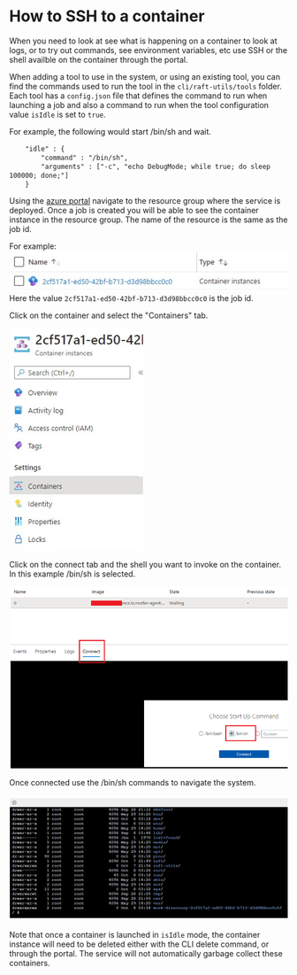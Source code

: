 # How to SSH to a container

When you need to look at see what is happening on a container to look at logs,
or to try out commands, see environment variables, etc use SSH or the shell availble 
on the container through the portal.

When adding a tool to use in the system, or using an existing tool, you can find
the commands used to run the tool in the `cli/raft-utils/tools` folder. Each
tool has a `config.json` file that defines the command to run when launching
a job and also a command to run when the tool configuration value `isIdle` is set to `true`.

For example, the following would start /bin/sh and wait.

```
	"idle" : {
		"command" : "/bin/sh",
		"arguments" : ["-c", "echo DebugMode; while true; do sleep 100000; done;"]
	}
```

Using the [azure portal](https://azure.portal.com) navigate to the resource group where
the service is deployed. Once a job is created you will be able to see the container
instance in the resource group. The name of the resource is the same as the job id.

For example:</br>
![](../images/containerInstanceInPortal.jpg)</br>
Here the value `2cf517a1-ed50-42bf-b713-d3d98bbcc0c0` is the job id.

Click on the container and select the "Containers" tab. 

![](../images/containersTab.jpg)

Click on the connect tab and the shell you want to invoke on the container. In this example
/bin/sh is selected.

![](../images/connect.png)

Once connected use the /bin/sh commands to navigate the system.

![](../images/terminalExample.jpg)

Note that once a container is launched in `isIdle` mode, the container instance
will need to be deleted either with the CLI delete command, or through the portal. The
service will not automatically garbage collect these containers.